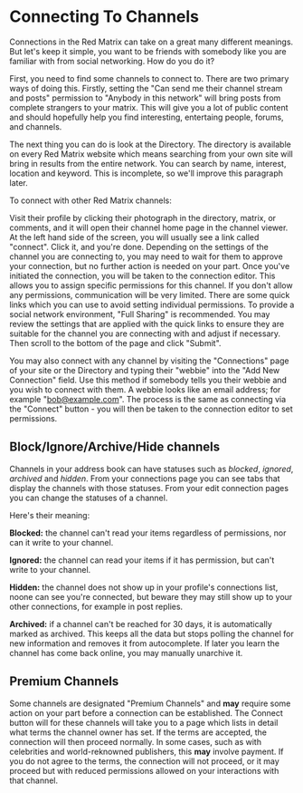 # Connecting To Channels #

Connections in the Red Matrix can take on a great many different meanings. But let's keep it simple, you want to be friends with somebody like you are familiar with from social networking. How do you do it?

First, you need to find some channels to connect to.  There are two primary ways of doing this.  Firstly, setting the "Can send me their channel stream and posts" permission to "Anybody in this network" will bring posts from complete strangers to your matrix.  This will give you a lot of public content and should hopefully help you find interesting, entertaing people, forums, and channels.

The next thing you can do is look at the Directory.  The directory is available on every Red Matrix website which means searching from your own site will bring in results from the entire network.  You can search by name, interest, location and keyword.  This is incomplete, so we'll improve this paragraph later.

To connect with other Red Matrix channels:

Visit their profile by clicking their photograph in the directory, matrix, or comments, and it will open their channel home page in the channel viewer.  At the left hand side of the screen, you will usually see a link called "connect".  Click it, and you're done.  Depending on the settings of the channel you are connecting to, you may need to wait for them to approve your connection, but no further action is needed on your part. Once you've initiated the connection, you will be taken to the connection editor. This allows you to assign specific permissions for this channel. If you don't allow any permissions, communication will be very limited. There are some quick links which you can use to avoid setting individual permissions. To provide a social network environment, "Full Sharing" is recommended. You may review the settings that are applied with the quick links to ensure they are suitable for the channel you are connecting with and adjust if necessary. Then scroll to the bottom of the page and click "Submit". 

You may also connect with any channel by visiting the "Connections" page of your site or the Directory and typing their "webbie" into the "Add New Connection" field. Use this method if somebody tells you their webbie and you wish to connect with them. A webbie looks like an email address; for example "bob@example.com". The process is the same as connecting via the "Connect" button - you will then be taken to the connection editor to set permissions. 

## Block/Ignore/Archive/Hide channels ##

Channels in your address book can have statuses such as *blocked*, *ignored*, *archived* and *hidden*. From your connections page you can see tabs that display the channels with those statuses. From your edit connection pages you can change the statuses of a channel.

Here's their meaning:

**Blocked:** the channel can't read your items regardless of permissions, nor can it write to your channel.

**Ignored:** the channel can read your items if it has permission, but can't write to your channel.

**Hidden:** the channel does not show up in your profile's connections list, noone can see you're connected, but beware they may still show up to your other connections, for example in post replies.

**Archived:** if a channel can't be reached for 30 days, it is automatically marked as archived. This keeps all the data but stops polling the channel for new information and removes it from autocomplete. If later you learn the channel has come back online, you may manually unarchive it.


## Premium Channels ##

Some channels are designated "Premium Channels" and **may** require some action on your part before a connection can be established. The Connect button will for these channels will take you to a page which lists in detail what terms the channel owner has set. If the terms are accepted, the connection will then proceed normally. In some cases, such as with celebrities and world-reknowned publishers, this **may** involve payment. If you do not agree to the terms, the connection will not proceed, or it may proceed but with reduced permissions allowed on your interactions with that channel. 

